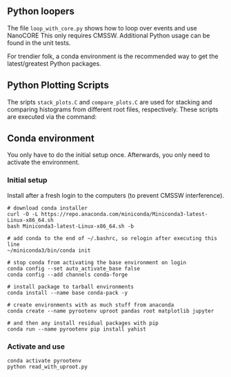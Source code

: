 ## Python loopers

The file `loop_with_core.py` shows how to loop over events and use NanoCORE
This only requires CMSSW. Additional Python usage can be found in the unit tests.

For trendier folk, a conda environment is the recommended way to get the latest/greatest
Python packages.

## Python Plotting Scripts
The sripts `stack_plots.C` and `compare_plots.C` are used for stacking and comparing histograms from different root files, respectively. 
These scripts are executed via the command:



## Conda environment

You only have to do the initial setup once. Afterwards, 
you only need to activate the environment.

### Initial setup

Install after a fresh login to the computers (to prevent CMSSW interference).
```
# download conda installer
curl -O -L https://repo.anaconda.com/miniconda/Miniconda3-latest-Linux-x86_64.sh
bash Miniconda3-latest-Linux-x86_64.sh -b 

# add conda to the end of ~/.bashrc, so relogin after executing this line
~/miniconda3/bin/conda init

# stop conda from activating the base environment on login
conda config --set auto_activate_base false
conda config --add channels conda-forge

# install package to tarball environments
conda install --name base conda-pack -y

# create environments with as much stuff from anaconda
conda create --name pyrootenv uproot pandas root matplotlib jupyter

# and then any install residual packages with pip
conda run --name pyrootenv pip install yahist
```

### Activate and use

```
conda activate pyrootenv
python read_with_uproot.py
```
